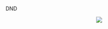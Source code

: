 DND
<div align="center">
<img src="https://komarev.com/ghpvc/?username=jvrring&&style=flat-square" align="center" />
</div>  

<br />
